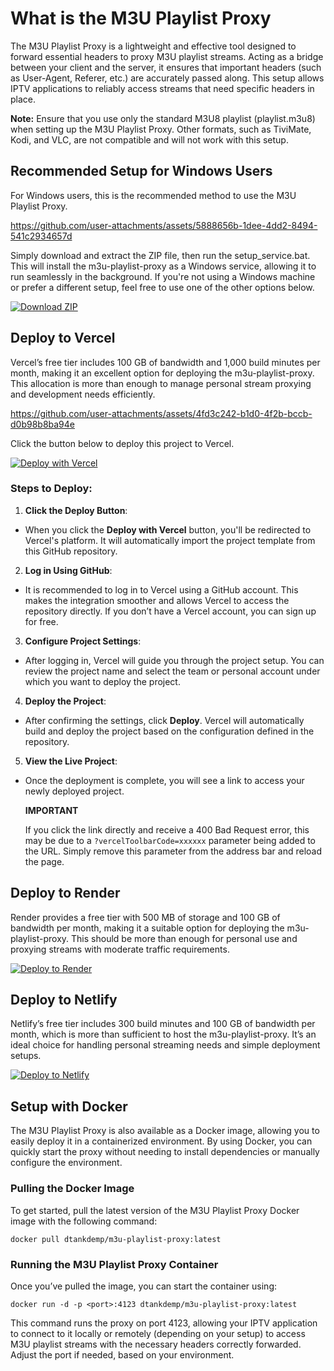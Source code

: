 # What is the M3U Playlist Proxy

The M3U Playlist Proxy is a lightweight and effective tool designed to forward essential headers to proxy M3U playlist streams. Acting as a bridge between your client and the server, it ensures that important headers (such as User-Agent, Referer, etc.) are accurately passed along. This setup allows IPTV applications to reliably access streams that need specific headers in place.

**Note:** Ensure that you use only the standard M3U8 playlist (playlist.m3u8) when setting up the M3U Playlist Proxy. Other formats, such as TiviMate, Kodi, and VLC, are not compatible and will not work with this setup.

## Recommended Setup for Windows Users

For Windows users, this is the recommended method to use the M3U Playlist Proxy.

https://github.com/user-attachments/assets/5888656b-1dee-4dd2-8494-541c2934657d

Simply download and extract the ZIP file, then run the setup_service.bat. This will install the m3u-playlist-proxy as a Windows service, allowing it to run seamlessly in the background. If you're not using a Windows machine or prefer a different setup, feel free to use one of the other options below.

[![Download ZIP](https://img.shields.io/badge/Download-ZIP-brightgreen)](https://github.com/dtankdempse/m3u-playlist-proxy/raw/refs/heads/main/win/m3u-playlist-proxy.zip)

## Deploy to Vercel

Vercel’s free tier includes 100 GB of bandwidth and 1,000 build minutes per month, making it an excellent option for deploying the m3u-playlist-proxy. This allocation is more than enough to manage personal stream proxying and development needs efficiently.

https://github.com/user-attachments/assets/4fd3c242-b1d0-4f2b-bccb-d0b98b8ba94e

Click the button below to deploy this project to Vercel.

[![Deploy with Vercel](https://vercel.com/button)](https://vercel.com/import/project?template=https://github.com/dtankdempse/m3u-playlist-proxy)

### Steps to Deploy:

1. **Click the Deploy Button**:
- When you click the **Deploy with Vercel** button, you'll be redirected to Vercel's platform. It will automatically import the project template from this GitHub repository.

2. **Log in Using GitHub**:
- It is recommended to log in to Vercel using a GitHub account. This makes the integration smoother and allows Vercel to access the repository directly. If you don’t have a Vercel account, you can sign up for free.

3. **Configure Project Settings**:
- After logging in, Vercel will guide you through the project setup. You can review the project name and select the team or personal account under which you want to deploy the project.

4. **Deploy the Project**:
- After confirming the settings, click **Deploy**. Vercel will automatically build and deploy the project based on the configuration defined in the repository.

5. **View the Live Project**:
- Once the deployment is complete, you will see a link to access your newly deployed project.

   **IMPORTANT**

   If you click the link directly and receive a 400 Bad Request error, this may be due to a `?vercelToolbarCode=xxxxxx` parameter being added to the URL. Simply remove this parameter from the address bar and reload the page.

## Deploy to Render

Render provides a free tier with 500 MB of storage and 100 GB of bandwidth per month, making it a suitable option for deploying the m3u-playlist-proxy. This should be more than enough for personal use and proxying streams with moderate traffic requirements.

[![Deploy to Render](https://render.com/images/deploy-to-render-button.svg)](https://render.com/deploy?repo=https://github.com/dtankdempse/m3u-playlist-proxy)   

## Deploy to Netlify

Netlify’s free tier includes 300 build minutes and 100 GB of bandwidth per month, which is more than sufficient to host the m3u-playlist-proxy. It’s an ideal choice for handling personal streaming needs and simple deployment setups.

[![Deploy to Netlify](https://www.netlify.com/img/deploy/button.svg)](https://app.netlify.com/start/deploy?repository=https://github.com/dtankdempse/m3u-playlist-proxy)

## Setup with Docker

The M3U Playlist Proxy is also available as a Docker image, allowing you to easily deploy it in a containerized environment. By using Docker, you can quickly start the proxy without needing to install dependencies or manually configure the environment.

### Pulling the Docker Image

To get started, pull the latest version of the M3U Playlist Proxy Docker image with the following command:

`docker pull dtankdemp/m3u-playlist-proxy:latest`

### Running the M3U Playlist Proxy Container

Once you’ve pulled the image, you can start the container using:

`docker run -d -p <port>:4123 dtankdemp/m3u-playlist-proxy:latest`

This command runs the proxy on port 4123, allowing your IPTV application to connect to it locally or remotely (depending on your setup) to access M3U playlist streams with the necessary headers correctly forwarded. Adjust the port if needed, based on your environment.
